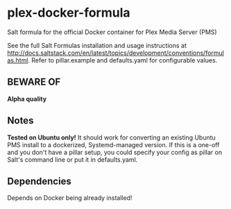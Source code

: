# plex-docker-formula
Salt formula for the official Docker container for Plex Media Server (PMS)

See the full Salt Formulas installation and usage instructions at
http://docs.saltstack.com/en/latest/topics/development/conventions/formulas.html.
Refer to pillar.example and defaults.yaml for configurable values.

## BEWARE OF
**Alpha quality**

## Notes
**Tested on Ubuntu only!**
It should work for converting an existing Ubuntu PMS install to a dockerized, Systemd-managed version.
If this is a one-off and you don't have a pillar setup, you could specify your config
as pillar on Salt's command line or put it in defaults.yaml.

## Dependencies
Depends on Docker being already installed!
